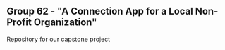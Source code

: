 ## Group 62 - "A Connection App for a Local Non-Profit Organization"   

Repository for our capstone project
